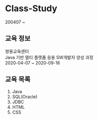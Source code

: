 # Class-Study
200407 ~

## 교육 정보
쌍용교육센터  
Java 기반 멀티 플랫폼 응용 SW개발자 양성 과정  
2020-04-07 ~ 2020-09-16  

## 교육 목록
1. Java
2. SQL(Oracle)
3. JDBC
4. HTML
5. CSS
